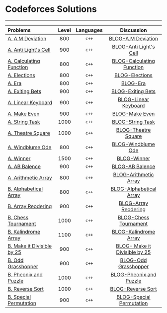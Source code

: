 # Codeforces Solutions
-----------------------
Problems | Level | Languages  | Discussion
:-- | :--: | :--: | :--: |
[A. A.M Deviation](https://github.com/KhalilThabet/CodeForces/tree/master/A_A_M_Deviation) | 800 | `c++`  |  [BLOG-A.M Deviation](https://codeforces.com/blog/entry/96866)
[A. Anti Light's Cell](https://github.com/KhalilThabet/CodeForces/tree/master/A_Anti_Light_s_Cell_Guessing) | 900 | `c++` | [BLOG-Anti Light's Cell](https://codeforces.com/blog/entry/97179)
[A. Calculating Function](https://github.com/KhalilThabet/CodeForces/tree/master/A_Calculating_Function) |  800 | `c++` |[BLOG-Calculating Function](https://codeforces.com/blog/entry/14678)
[A. Elections](https://github.com/KhalilThabet/CodeForces/tree/master/A_Elections) | 800 | `c++` | [BLOG-Elections](https://codeforces.com/blog/entry/96034)
[A. Era]() | 800 | `c++` | [BLOG-Era]()
[A. Exiting Bets  ](https://github.com/KhalilThabet/CodeForces/tree/master/A_Exciting_Bets) | 900 | `c++` | [BLOG-Exiting Bets](https://codeforces.com/blog/entry/92582)
[A. Linear Keyboard ](https://github.com/KhalilThabet/CodeForces/tree/master/A_Linear_Keyboard) | 900 | `c++` | [BLOG-Linear Keyboard](https://codeforces.com/blog/entry/96604)
[A. Make Even ]() | 900 | `c++` | [BLOG-Make Even](https://codeforces.com/blog/entry/73563)
[A. String Task]() | 1000 | `c++` | [BLOG-String Task](https://codeforces.com/blog/entry/2822)
[A. Theatre Square ]() | 1000 | `c++` | [BLOG-Theatre Square](https://codeforces.com/blog/entry/85)
[A. Windblume Ode ]() | 800 | `c++` | [BLOG-Windblume Ode](https://codeforces.com/blog/entry/96072)
[A. Winner ]() | 1500 | `c++` | [BLOG-Winner](https://codeforces.com/blog/entry/107)
[A. AB Balence ]() | 900 | `c++` | [BLOG-AB Balence](https://codeforces.com/blog/entry/96454)
[A .Arithmetic Array ]() | 800 | `c++` | [BLOG-Arithmetic Array](https://codeforces.com/blog/entry/91381)
[B. Alphabetical Array ]() | 800 | `c++` | [BLOG-Alphabetical Array](https://codeforces.com/blog/entry/92715)
[B. Array Reodering ]() | 900 | `c++` | [BLOG-Array Reodering](https://codeforces.com/blog/entry/91481)
[B. Chess Tournament ]() | 1000 | `c++` | [BLOG-Chess Tournament](https://codeforces.com/blog/entry/94721)
[B. Kalindrome Array ]() | 1100 | `c++` | [BLOG-Kalindrome Array](https://codeforces.com/blog/entry/97179)
[B. Make it Divisible by 25 ]() | 900 | `c++` | [BLOG- Make it Divisible by 25](https://codeforces.com/blog/entry/96034)
[B. Odd Grasshopper ]() | 900 | `c++` | [BLOG-Odd Grasshopper](https://codeforces.com/blog/entry/96604)
[B. Pheonix and Puzzle]() | 1000 | `c++` | [BLOG-Pheonix and Puzzle](https://codeforces.com/blog/entry/90236)
[B. Reverse Sort ]() | 1000 | `c++` | [BLOG-Reverse Sort](https://codeforces.com/blog/entry/96866)
[B. Special Permutation ]() | 900 | `c++` | [BLOG-Special Permutation](https://codeforces.com/blog/entry/97164)

